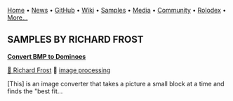 [Home](https://qb64.com) • [News](/news.md) • [GitHub](/github.md) • [Wiki](/wiki.md) • [Samples](/samples.md) • [Media](/media.md) • [Community](/community.md) • [Rolodex](/rolodex.md) • [More...](/more.md)

## SAMPLES BY RICHARD FROST

**[Convert BMP to Dominoes](convert-bmp-to-dominoes/index.md)**

[🐝 Richard Frost](richard-frost.md) 🔗 [image processing](image-processing.md)

[This] is an image converter that takes a picture a small block at a time and finds the "best fit...

